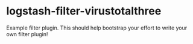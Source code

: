 # logstash-filter-virustotalthree
Example filter plugin. This should help bootstrap your effort to write your own filter plugin!
